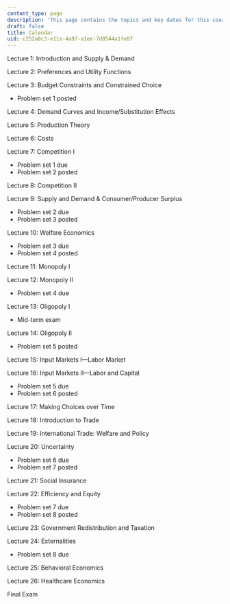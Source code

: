```yaml
---
content_type: page
description: 'This page contains the topics and key dates for this course. '
draft: false
title: Calendar
uid: c252a8c3-e11e-4a97-a1ee-7d0544a1fe87
---
```

Lecture 1: Introduction and Supply & Demand

Lecture 2: Preferences and Utility Functions

Lecture 3: Budget Constraints and Constrained Choice

- Problem set 1 posted

Lecture 4: Demand Curves and Income/Substitution Effects

Lecture 5: Production Theory

Lecture 6: Costs

Lecture 7: Competition I

- Problem set 1 due
- Problem set 2 posted

Lecture 8: Competition II 

Lecture 9: Supply and Demand & Consumer/Producer Surplus

- Problem set 2 due
- Problem set 3 posted

Lecture 10: Welfare Economics

- Problem set 3 due
- Problem set 4 posted

Lecture 11: Monopoly I

Lecture 12: Monopoly II

- Problem set 4 due

Lecture 13: Oligopoly I

- Mid-term exam

Lecture 14: Oligopoly II

- Problem set 5 posted

Lecture 15: Input Markets I—Labor Market

Lecture 16: Input Markets II—Labor and Capital 

- Problem set 5 due
- Problem set 6 posted

Lecture 17: Making Choices over Time

Lecture 18: Introduction to Trade

Lecture 19: International Trade: Welfare and Policy

Lecture 20: Uncertainty

- Problem set 6 due
- Problem set 7 posted

Lecture 21: Social Insurance

Lecture 22: Efficiency and Equity

- Problem set 7 due
- Problem set 8 posted

Lecture 23: Government Redistribution and Taxation

Lecture 24: Externalities

- Problem set 8 due

Lecture 25: Behavioral Economics

Lecture 26: Healthcare Economics 

Final Exam